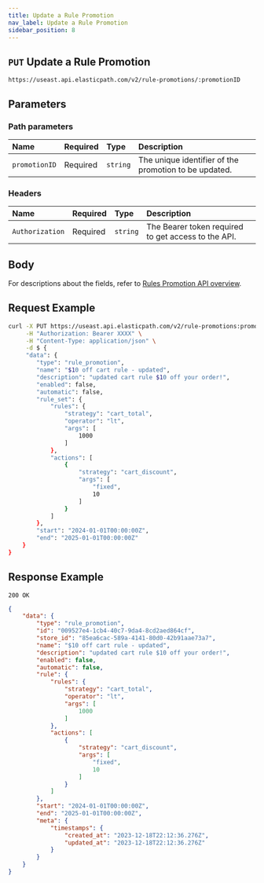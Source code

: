 ```yaml
---
title: Update a Rule Promotion
nav_label: Update a Rule Promotion
sidebar_position: 8
---
```


## `PUT` Update a Rule Promotion

```http
https://useast.api.elasticpath.com/v2/rule-promotions/:promotionID
```

## Parameters

### Path parameters

| Name            | Required | Type     | Description                          |
|:----------------|:---------|:---------|:-------------------------------------|
| `promotionID` | Required | `string` | The unique identifier of the promotion to be updated. |

### Headers

| Name            | Required | Type     | Description                          |
|:----------------|:---------|:---------|:-------------------------------------|
| `Authorization` | Required | `string` | The Bearer token required to get access to the API. |

## Body

For descriptions about the fields, refer to [Rules Promotion API overview](/docs/commerce-cloud/rule-promotions/rule-promotions-api/rule-promotions-api-overview).

## Request Example

```bash
curl -X PUT https://useast.api.elasticpath.com/v2/rule-promotions:promotionID \
     -H "Authorization: Bearer XXXX" \
     -H "Content-Type: application/json" \
     -d $ {
     "data": {
        "type": "rule_promotion",
        "name": "$10 off cart rule - updated",
        "description": "updated cart rule $10 off your order!",
        "enabled": false,
        "automatic": false,
        "rule_set": {
            "rules": {
                "strategy": "cart_total",
                "operator": "lt",
                "args": [
                    1000
                ]
            },
            "actions": [
                {
                    "strategy": "cart_discount",
                    "args": [
                        "fixed",
                        10
                    ]
                }
            ]
        },
        "start": "2024-01-01T00:00:00Z",
        "end": "2025-01-01T00:00:00Z"
    }
}
```

## Response Example

`200 OK`

```json
{
    "data": {
        "type": "rule_promotion",
        "id": "009527e4-1cb4-40c7-9da4-8cd2aed864cf",
        "store_id": "85ea6cac-589a-4141-80d0-42b91aae73a7",
        "name": "$10 off cart rule - updated",
        "description": "updated cart rule $10 off your order!",
        "enabled": false,
        "automatic": false,
        "rule": {
            "rules": {
                "strategy": "cart_total",
                "operator": "lt",
                "args": [
                    1000
                ]
            },
            "actions": [
                {
                    "strategy": "cart_discount",
                    "args": [
                        "fixed",
                        10
                    ]
                }
            ]
        },
        "start": "2024-01-01T00:00:00Z",
        "end": "2025-01-01T00:00:00Z",
        "meta": {
            "timestamps": {
                "created_at": "2023-12-18T22:12:36.276Z",
                "updated_at": "2023-12-18T22:12:36.276Z"
            }
        }
    }
}
```
